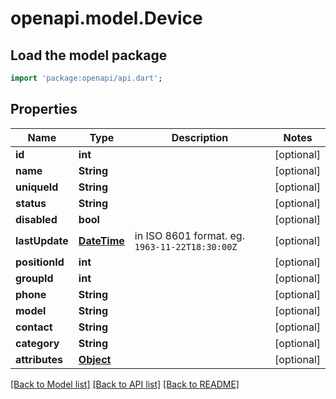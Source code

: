 # openapi.model.Device

## Load the model package
```dart
import 'package:openapi/api.dart';
```

## Properties
Name | Type | Description | Notes
------------ | ------------- | ------------- | -------------
**id** | **int** |  | [optional] 
**name** | **String** |  | [optional] 
**uniqueId** | **String** |  | [optional] 
**status** | **String** |  | [optional] 
**disabled** | **bool** |  | [optional] 
**lastUpdate** | [**DateTime**](DateTime.md) | in ISO 8601 format. eg. `1963-11-22T18:30:00Z` | [optional] 
**positionId** | **int** |  | [optional] 
**groupId** | **int** |  | [optional] 
**phone** | **String** |  | [optional] 
**model** | **String** |  | [optional] 
**contact** | **String** |  | [optional] 
**category** | **String** |  | [optional] 
**attributes** | [**Object**](.md) |  | [optional] 

[[Back to Model list]](../README.md#documentation-for-models) [[Back to API list]](../README.md#documentation-for-api-endpoints) [[Back to README]](../README.md)


